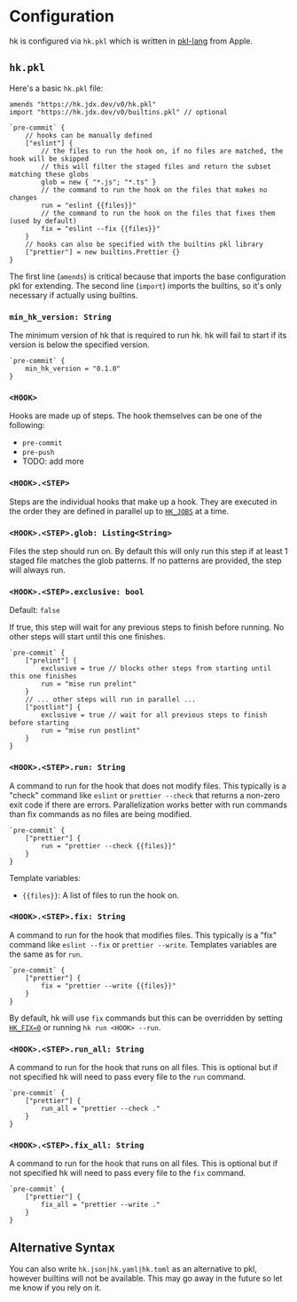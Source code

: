 # Configuration

hk is configured via `hk.pkl` which is written in [pkl-lang](https://pkl-lang.org/) from Apple.

## `hk.pkl`

Here's a basic `hk.pkl` file:

```pkl
amends "https://hk.jdx.dev/v0/hk.pkl"
import "https://hk.jdx.dev/v0/builtins.pkl" // optional

`pre-commit` {
    // hooks can be manually defined
    ["eslint"] {
        // the files to run the hook on, if no files are matched, the hook will be skipped
        // this will filter the staged files and return the subset matching these globs
        glob = new { "*.js"; "*.ts" }
        // the command to run the hook on the files that makes no changes
        run = "eslint {{files}}"
        // the command to run the hook on the files that fixes them (used by default)
        fix = "eslint --fix {{files}}"
    }
    // hooks can also be specified with the builtins pkl library
    ["prettier"] = new builtins.Prettier {}
}
```

The first line (`amends`) is critical because that imports the base configuration pkl for extending. The second line (`import`) imports
the builtins, so it's only necessary if actually using builtins. 

### `min_hk_version: String`

The minimum version of hk that is required to run hk. hk will fail to start if its version is below the specified version.

```pkl
`pre-commit` {
    min_hk_version = "0.1.0"
}
```

### `<HOOK>`

Hooks are made up of steps. The hook themselves can be one of the following:

- `pre-commit`
- `pre-push`
- TODO: add more

### `<HOOK>.<STEP>`

Steps are the individual hooks that make up a hook. They are executed in the order they are defined in parallel up to [`HK_JOBS`](/environment_variables#hk-jobs) at a time.


### `<HOOK>.<STEP>.glob: Listing<String>`

Files the step should run on. By default this will only run this step if at least 1 staged file matches the glob patterns. If no patterns are provided, the step will always run.

### `<HOOK>.<STEP>.exclusive: bool`

Default: `false`

If true, this step will wait for any previous steps to finish before running. No other steps will start until this one finishes.

```pkl
`pre-commit` {
    ["prelint"] {
        exclusive = true // blocks other steps from starting until this one finishes
        run = "mise run prelint"
    }
    // ... other steps will run in parallel ...
    ["postlint"] {
        exclusive = true // wait for all previous steps to finish before starting
        run = "mise run postlint"
    }
}
```

### `<HOOK>.<STEP>.run: String`

A command to run for the hook that does not modify files. This typically is a "check" command like `eslint` or `prettier --check` that returns a non-zero exit code if there are errors.
Parallelization works better with run commands than fix commands as no files are being modified.

```pkl
`pre-commit` {
    ["prettier"] {
        run = "prettier --check {{files}}"
    }
}
```

Template variables:

- <code v-pre>{{files}}</code>: A list of files to run the hook on.

### `<HOOK>.<STEP>.fix: String`

A command to run for the hook that modifies files. This typically is a "fix" command like `eslint --fix` or `prettier --write`. Templates variables are the same as for `run`.

```pkl
`pre-commit` {
    ["prettier"] {
        fix = "prettier --write {{files}}"
    }
}
```

By default, hk will use `fix` commands but this can be overridden by setting [`HK_FIX=0`](/environment_variables#hk-fix) or running `hk run <HOOK> --run`.

### `<HOOK>.<STEP>.run_all: String`

A command to run for the hook that runs on all files. This is optional but if not specified hk will need to pass every file to the `run` command.

```pkl
`pre-commit` {
    ["prettier"] {
        run_all = "prettier --check ."
    }
}
```

### `<HOOK>.<STEP>.fix_all: String`

A command to run for the hook that runs on all files. This is optional but if not specified hk will need to pass every file to the `fix` command.

```pkl
`pre-commit` {
    ["prettier"] {
        fix_all = "prettier --write ."
    }
}
```

## Alternative Syntax

You can also write `hk.json|hk.yaml|hk.toml` as an alternative to pkl, however builtins will not be available.
This may go away in the future so let me know if you rely on it.
